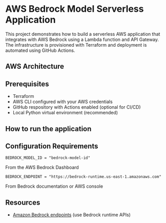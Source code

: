 # AWS Bedrock Model Serverless Application

This project demonstrates how to build a serverless AWS application that integrates with AWS Bedrock using a Lambda function and API Gateway. The infrastructure is provisioned with Terraform and deployment is automated using GitHub Actions.


## AWS Architecture


## Prerequisites
- Terraform
- AWS CLI configured with your AWS credentials
- GitHub respository with Actions enabled (optional for CI/CD)
- Local Python virtual environment (recommended)

## How to run the application


## Configuration Requirements

```BEDROCK_MODEL_ID = "bedrock-model-id"```

From the AWS Bedrock Dashboard

```BEDROCK_ENDPOINT = "https://bedrock-runtime.us-east-1.amazonaws.com"```

From Bedrock documentation or AWS console

## Resources
- [Amazon Bedrock endpoints](https://docs.aws.amazon.com/general/latest/gr/bedrock.html) (use Bedrock runtime APIs)